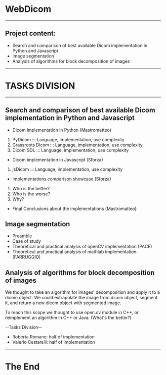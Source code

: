# WebDicom

- - -

## Project content:

- Search and comparison of best available Dicom implementation in Python and Javascript
- Image segmentation
- Analysis of algorithms for block decomposition of images

- - -
# TASKS DIVISION
- - -
## Search and comparison of best available Dicom implementation in Python and Javascript

- Dicom implementation in Python (Mastromatteo)
 1. PyDicom ::: Language, implementation, use complexity
 2. Grassroots Dicom ::: Language, implementation, use complexity
 3. Dicom SDL ::: Language, implementation, use complexity
- Dicom implementation in Javascript (Sforza)
 1. jsDicom ::: Language, implementation, use complexity
- Implementations comparison showcase (Sforza)
 1. Who is the better?
 2. Who is the worse?
 3. Why?
- Final Conclusions about the implementations (Mastromatteo)

## Image segmentation

- Preamble
- Case of study
- Theoretical and practical analysis of openCV implementation (PACE)  
- Theoretical and practical analysis of mathlab implementation (FARRUGGIO)
 

## Analysis of algorithms for block decomposition of images

We thought to take an algorithm for images' decomposition and apply it to a dicom object.
We could extrapolate the image from dicom object, segment it, and return a new dicom object with segmented image.

To reach this scope we thought to use open.cv module in C++, or reimplement an algorithm in C++ or Java. (What's the better?)

--Tasks Division--

- Roberta Romano: half of implementation
- Valerio Cestarelli: half of implementation


- - -

# The End
